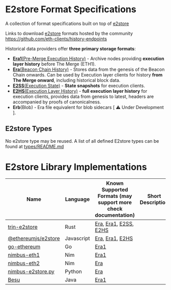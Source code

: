 # E2store Format Specifications
A collection of format specifications built on top of [e2store](https://github.com/status-im/nimbus-eth2/blob/613f4a9a50c9c4bd8568844eaffb3ac15d067e56/docs/e2store.md#era-files)

Links to download [e2store](https://github.com/status-im/nimbus-eth2/blob/613f4a9a50c9c4bd8568844eaffb3ac15d067e56/docs/e2store.md#era-files) formats hosted by the community https://github.com/eth-clients/history-endpoints


Historical data providers offer **three primary storage formats**:
- [**Era1**(Pre-Merge Execution History)](./formats/era1.md) - Archive nodes providing **execution layer history** before The Merge (ETH1).
- [**Era**(Beacon Chain History)](./formats/era.md) - Stores data from the genesis of the Beacon Chain onwards. Can be used by Execution layer clients for history **from The Merge onward**, including historical block data.
- [**E2SS**(Execution State)](./formats/e2ss.md) - **State snapshots** for execution clients.
- [**E2HS**(Execution Layer History)](./formats/e2hs.md) - **full execution layer history** for execution clients, provides data from genesis to latest, headers are accompanied by proofs of canonicalness.
- **Erb**(Blob) - Era file equivalent for blob sidecars [ ⚠️ Under Development ].

## E2store Types
No e2store type may be reused. A list of all defined E2store types can be found at [types/README.md](./types/README.md)

# E2store Library Implementations

| Name  |  Language | Known Supported Formats (may support more check documentation)  | Short Description  |
|---|---|---|---| 
| [trin-e2store](https://github.com/ethereum/trin/tree/master/crates/e2store)  | Rust | [Era](./formats/era.md), [Era1](./formats/era1.md), [E2SS](./formats/e2ss.md), [E2HS](./formats/e2hs.md) |   | 
| [@ethereumjs/e2store](https://github.com/ethereumjs/ethereumjs-monorepo/tree/master/packages/e2store) | Javascript | [Era](./formats/era.md), [Era1](./formats/era1.md), [E2HS](./formats/e2hs.md) |   |
| [go-ethereum](https://github.com/ethereum/go-ethereum/tree/master/internal/era) | Go | [Era1](./formats/era1.md) |   |
| [nimbus-eth1](https://github.com/status-im/nimbus-eth1/blob/master/portal/eth_data/era1.nim) | Nim | [Era1](./formats/era1.md) |   |
| [nimbus-eth2](https://github.com/status-im/nimbus-eth2/blob/stable/ncli/era.nim) | Nim | [Era](./formats/era.md) |   |
| [nimbus-e2store.py](https://github.com/status-im/nimbus-eth2/blob/stable/ncli/e2store.py) | Python | [Era](./formats/era.md) |   |
| [Besu](https://github.com/hyperledger/besu/tree/main/util/src/main/java/org/hyperledger/besu/util/era1) | Java | [Era1](./formats/era1.md) |   |
